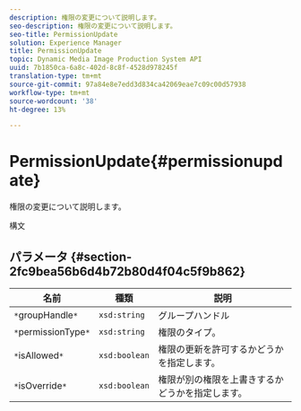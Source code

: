 ```yaml
---
description: 権限の変更について説明します。
seo-description: 権限の変更について説明します。
seo-title: PermissionUpdate
solution: Experience Manager
title: PermissionUpdate
topic: Dynamic Media Image Production System API
uuid: 7b1850ca-6a8c-402d-8c8f-4528d978245f
translation-type: tm+mt
source-git-commit: 97a84e8e7edd3d834ca42069eae7c09c00d57938
workflow-type: tm+mt
source-wordcount: '38'
ht-degree: 13%

---
```



# PermissionUpdate{#permissionupdate}

権限の変更について説明します。

構文

## パラメータ {#section-2fc9bea56b6d4b72b80d4f04c5f9b862}

| 名前 | 種類 | 説明 |
|---|---|---|
| `*`groupHandle`*` | `xsd:string` | グループハンドル |
| `*`permissionType`*` | `xsd:string` | 権限のタイプ。 |
| `*`isAllowed`*` | `xsd:boolean` | 権限の更新を許可するかどうかを指定します。 |
| `*`isOverride`*` | `xsd:boolean` | 権限が別の権限を上書きするかどうかを指定します。 |


